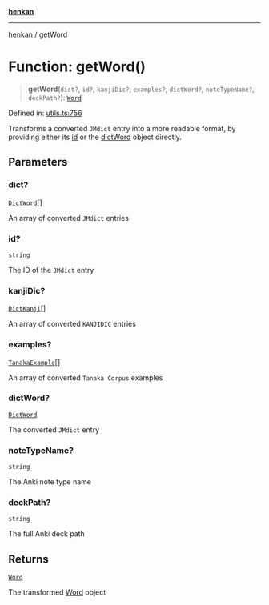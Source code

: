 [**henkan**](../README.md)

***

[henkan](../README.md) / getWord

# Function: getWord()

> **getWord**(`dict?`, `id?`, `kanjiDic?`, `examples?`, `dictWord?`, `noteTypeName?`, `deckPath?`): [`Word`](../interfaces/Word.md)

Defined in: [utils.ts:756](https://github.com/Ronokof/Henkan/blob/207e0013c3766c7ef3adabde09be5f84497f2607/src/utils.ts#L756)

Transforms a converted `JMdict` entry into a more readable format, by providing either its [id](#getword) or the [dictWord](#getword) object directly.

## Parameters

### dict?

[`DictWord`](../interfaces/DictWord.md)[]

An array of converted `JMdict` entries

### id?

`string`

The ID of the `JMdict` entry

### kanjiDic?

[`DictKanji`](../interfaces/DictKanji.md)[]

An array of converted `KANJIDIC` entries

### examples?

[`TanakaExample`](../interfaces/TanakaExample.md)[]

An array of converted `Tanaka Corpus` examples

### dictWord?

[`DictWord`](../interfaces/DictWord.md)

The converted `JMdict` entry

### noteTypeName?

`string`

The Anki note type name

### deckPath?

`string`

The full Anki deck path

## Returns

[`Word`](../interfaces/Word.md)

The transformed [Word](../interfaces/Word.md) object

